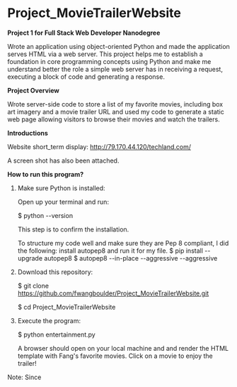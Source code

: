 # Project_MovieTrailerWebsite
**Project 1 for Full Stack Web Developer Nanodegree**

Wrote an application using object-oriented Python and made the application serves HTML via a web server. This project helps me to establish a foundation in core programming concepts using Python and make me  understand better  the role a simple web server has in receiving a request, executing a block of code and generating a response.

**Project Overview**

Wrote server-side code to store a list of my favorite movies, including box art imagery and a movie trailer URL and used my code to generate a static web page allowing visitors to browse their movies and watch the trailers.

**Introductions**

Website short_term display: http://79.170.44.120/techland.com/

A screen shot has also been attached.

**How to run this program?**


1. Make sure Python is installed:

    Open up your terminal and run:

    $ python --version

    This step is to confirm the installation.

    To structure my code well and make sure they are Pep 8 compliant, I did the
    following:
    install autopep8 and run it for my file.
    $ pip install --upgrade autopep8
    $ autopep8 --in-place --aggressive --aggressive <filename>

2. Download this repository:

    $ git clone https://github.com/fwangboulder/Project_MovieTrailerWebsite.git

    $ cd Project_MovieTrailerWebsite

3. Execute the program:

    $ python entertainment.py

    A browser should open on your local machine and and render the HTML template
with Fang's favorite movies. Click on a movie to enjoy the trailer!

Note:
  Since

